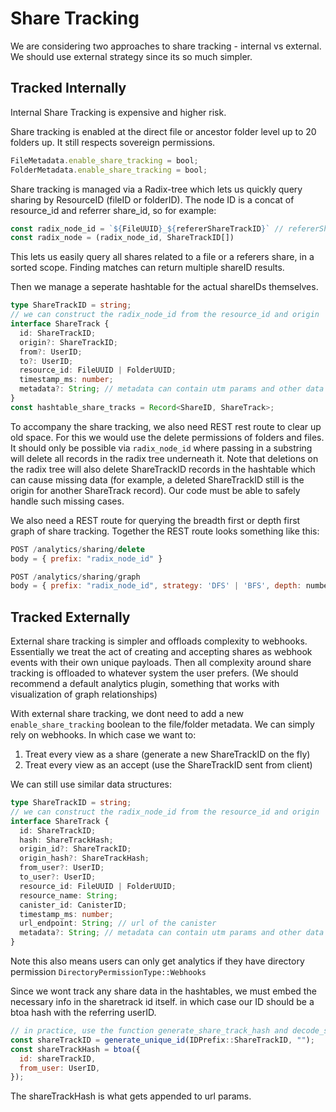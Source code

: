 # Share Tracking

We are considering two approaches to share tracking - internal vs external.
We should use external strategy since its so much simpler.

## Tracked Internally

Internal Share Tracking is expensive and higher risk.

Share tracking is enabled at the direct file or ancestor folder level up to 20 folders up. It still respects sovereign permissions.

```ts
FileMetadata.enable_share_tracking = bool;
FolderMetadata.enable_share_tracking = bool;
```

Share tracking is managed via a Radix-tree which lets us quickly query sharing by ResourceID (fileID or folderID). The node ID is a concat of resource_id and referrer share_id, so for example:

```ts
const radix_node_id = `${FileUUID}_${refererShareTrackID}` // refererShareID may also be blank
const radix_node = (radix_node_id, ShareTrackID[])
```

This lets us easily query all shares related to a file or a referers share, in a sorted scope. Finding matches can return multiple shareID results.

Then we manage a seperate hashtable for the actual shareIDs themselves.

```ts
type ShareTrackID = string;
// we can construct the radix_node_id from the resource_id and origin
interface ShareTrack {
  id: ShareTrackID;
  origin?: ShareTrackID;
  from?: UserID;
  to?: UserID;
  resource_id: FileUUID | FolderUUID;
  timestamp_ms: number;
  metadata?: String; // metadata can contain utm params and other data
}
const hashtable_share_tracks = Record<ShareID, ShareTrack>;
```

To accompany the share tracking, we also need REST rest route to clear up old space. For this we would use the delete permissions of folders and files. It should only be possible via `radix_node_id` where passing in a substring will delete all records in the radix tree underneath it. Note that deletions on the radix tree will also delete ShareTrackID records in the hashtable which can cause missing data (for example, a deleted ShareTrackID still is the origin for another ShareTrack record). Our code must be able to safely handle such missing cases.

We also need a REST route for querying the breadth first or depth first graph of share tracking. Together the REST route looks something like this:

```js
POST /analytics/sharing/delete
body = { prefix: "radix_node_id" }

POST /analytics/sharing/graph
body = { prefix: "radix_node_id", strategy: 'DFS' | 'BFS', depth: number }
```

## Tracked Externally

External share tracking is simpler and offloads complexity to webhooks. Essentially we treat the act of creating and accepting shares as webhook events with their own unique payloads. Then all complexity around share tracking is offloaded to whatever system the user prefers. (We should recommend a default analytics plugin, something that works with visualization of graph relationships)

With external share tracking, we dont need to add a new `enable_share_tracking` boolean to the file/folder metadata. We can simply rely on webhooks. In which case we want to:

1. Treat every view as a share (generate a new ShareTrackID on the fly)
2. Treat every view as an accept (use the ShareTrackID sent from client)

We can still use similar data structures:

```ts
type ShareTrackID = string;
// we can construct the radix_node_id from the resource_id and origin
interface ShareTrack {
  id: ShareTrackID;
  hash: ShareTrackHash;
  origin_id?: ShareTrackID;
  origin_hash?: ShareTrackHash;
  from_user?: UserID;
  to_user?: UserID;
  resource_id: FileUUID | FolderUUID;
  resource_name: String;
  canister_id: CanisterID;
  timestamp_ms: number;
  url_endpoint: String; // url of the canister
  metadata?: String; // metadata can contain utm params and other data
}
```

Note this also means users can only get analytics if they have directory permission `DirectoryPermissionType::Webhooks`

Since we wont track any share data in the hashtables, we must embed the necessary info in the sharetrack id itself. in which case our ID should be a btoa hash with the referring userID.

```js
// in practice, use the function generate_share_track_hash and decode_share_track_hash
const shareTrackID = generate_unique_id(IDPrefix::ShareTrackID, "");
const shareTrackHash = btoa({
  id: shareTrackID,
  from_user: UserID,
});
```

The shareTrackHash is what gets appended to url params.
